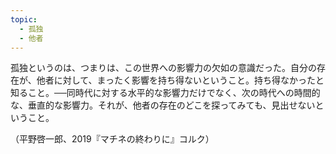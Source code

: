 ```yaml
---
topic:
  - 孤独
  - 他者
---
```

孤独というのは、つまりは、この世界への影響力の欠如の意識だった。自分の存在が、他者に対して、まったく影響を持ち得ないということ。持ち得なかったと知ること。──同時代に対する水平的な影響力だけでなく、次の時代への時間的な、垂直的な影響力。それが、他者の存在のどこを探ってみても、見出せないということ。

（平野啓一郎、2019『マチネの終わりに』コルク）
